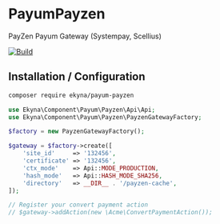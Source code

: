 PayumPayzen
===========

PayZen Payum Gateway (Systempay, Scellius)

[![Build](https://github.com/ekyna/PayumPayzen/actions/workflows/build.yml/badge.svg?branch=master)](https://github.com/ekyna/PayumPayzen/actions/workflows/build.yml)

## Installation / Configuration

```bash
composer require ekyna/payum-payzen
```

```php
use Ekyna\Component\Payum\Payzen\Api\Api;
use Ekyna\Component\Payum\Payzen\PayzenGatewayFactory;

$factory = new PayzenGatewayFactory();

$gateway = $factory->create([
    'site_id'     => '132456',
    'certificate' => '132456',
    'ctx_mode'    => Api::MODE_PRODUCTION,
    'hash_mode'   => Api::HASH_MODE_SHA256,
    'directory'   => __DIR__ . '/payzen-cache',
]);

// Register your convert payment action
// $gateway->addAction(new \Acme\ConvertPaymentAction());
```
